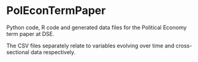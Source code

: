 # PolEconTermPaper
Python code, R code and generated data files for the Political Economy term paper at DSE.

The CSV files separately relate to variables evolving over time and cross-sectional data respectively.
